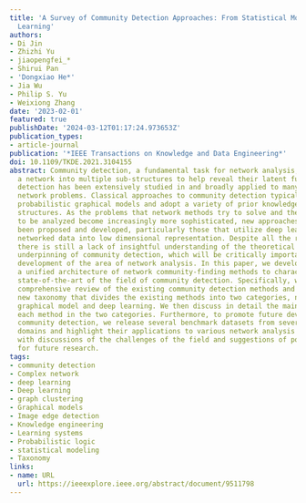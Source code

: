 ```yaml
---
title: 'A Survey of Community Detection Approaches: From Statistical Modeling to Deep
  Learning'
authors:
- Di Jin
- Zhizhi Yu
- jiaopengfei_*
- Shirui Pan
- 'Dongxiao He*'
- Jia Wu
- Philip S. Yu
- Weixiong Zhang
date: '2023-02-01'
featured: true
publishDate: '2024-03-12T01:17:24.973653Z'
publication_types:
- article-journal
publication: '*IEEE Transactions on Knowledge and Data Engineering*'
doi: 10.1109/TKDE.2021.3104155
abstract: Community detection, a fundamental task for network analysis, aims to partition
  a network into multiple sub-structures to help reveal their latent functions. Community
  detection has been extensively studied in and broadly applied to many real-world
  network problems. Classical approaches to community detection typically utilize
  probabilistic graphical models and adopt a variety of prior knowledge to infer community
  structures. As the problems that network methods try to solve and the network data
  to be analyzed become increasingly more sophisticated, new approaches have also
  been proposed and developed, particularly those that utilize deep learning and convert
  networked data into low dimensional representation. Despite all the recent advancement,
  there is still a lack of insightful understanding of the theoretical and methodological
  underpinning of community detection, which will be critically important for future
  development of the area of network analysis. In this paper, we develop and present
  a unified architecture of network community-finding methods to characterize the
  state-of-the-art of the field of community detection. Specifically, we provide a
  comprehensive review of the existing community detection methods and introduce a
  new taxonomy that divides the existing methods into two categories, namely probabilistic
  graphical model and deep learning. We then discuss in detail the main idea behind
  each method in the two categories. Furthermore, to promote future development of
  community detection, we release several benchmark datasets from several problem
  domains and highlight their applications to various network analysis tasks. We conclude
  with discussions of the challenges of the field and suggestions of possible directions
  for future research.
tags:
- community detection
- Complex network
- deep learning
- Deep learning
- graph clustering
- Graphical models
- Image edge detection
- Knowledge engineering
- Learning systems
- Probabilistic logic
- statistical modeling
- Taxonomy
links:
- name: URL
  url: https://ieeexplore.ieee.org/abstract/document/9511798
---
```

